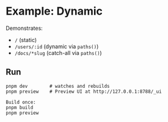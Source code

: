 # Example: Dynamic

Demonstrates:

- `/` (static)
- `/users/:id` (dynamic via `paths()`)
- `/docs/*slug` (catch-all via `paths()`)

## Run

```
pnpm dev        # watches and rebuilds
pnpm preview    # Preview UI at http://127.0.0.1:8788/_ui

Build once:
pnpm build
pnpm preview
```
